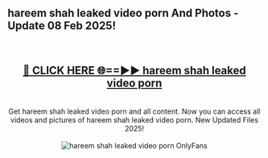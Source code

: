 <h2>hareem shah leaked video porn And Photos - Update 08 Feb 2025!</h2>
<br>
<div align="center">
<h2><a href="https://cutt.ly/te57wshS" rel="nofollow">🔴 CLICK HERE 🌐==►► hareem shah leaked video porn</a></h2>
<br>
Get hareem shah leaked video porn and all content. Now you can access all videos and pictures of hareem shah leaked video porn. New Updated Files 2025!
<br>
<br>
<a href="https://cutt.ly/te57wshS" rel="nofollow" data-target="animated-image.originalLink"><img src="https://i.ibb.co.com/WyWwxjT/player-gif2.gif" alt="hareem shah leaked video porn OnlyFans" style="max-width: 100%; display: inline-block;" data-target="animated-image.originalImage"></a>
</div>
<br>